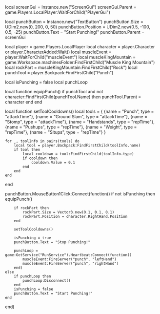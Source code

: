 local screenGui = Instance.new("ScreenGui")
screenGui.Parent = game.Players.LocalPlayer:WaitForChild("PlayerGui")

local punchButton = Instance.new("TextButton")
punchButton.Size = UDim2.new(0, 200, 0, 50)
punchButton.Position = UDim2.new(0.5, -100, 0.5, -25)
punchButton.Text = "Start Punching!"
punchButton.Parent = screenGui

local player = game.Players.LocalPlayer
local character = player.Character or player.CharacterAdded:Wait()
local muscleEvent = player:WaitForChild("muscleEvent")
local muscleKingMountain = game.Workspace.machinesFolder:FindFirstChild("Muscle King Mountain")
local rockPart = muscleKingMountain:FindFirstChild("Rock")
local punchTool = player.Backpack:FindFirstChild("Punch")

local isPunching = false
local punchLoop

local function equipPunch()
    if punchTool and not character:FindFirstChild(punchTool.Name) then
        punchTool.Parent = character
    end
end

local function setToolCooldowns()
    local tools = {
        {name = "Punch", type = "attackTime"},
        {name = "Ground Slam", type = "attackTime"},
        {name = "Stomp", type = "attackTime"},
        {name = "Handstands", type = "repTime"},
        {name = "Pushups", type = "repTime"},
        {name = "Weight", type = "repTime"},
        {name = "Situps", type = "repTime"}
    }
    
    for _, toolInfo in pairs(tools) do
        local tool = player.Backpack:FindFirstChild(toolInfo.name)
        if tool then
            local cooldown = tool:FindFirstChild(toolInfo.type)
            if cooldown then
                cooldown.Value = 0.1
            end
        end
    end
end

punchButton.MouseButton1Click:Connect(function()
    if not isPunching then
        equipPunch()

        if rockPart then
            rockPart.Size = Vector3.new(0.1, 0.1, 0.1)
            rockPart.Position = character.RightHand.Position
        end

        setToolCooldowns()

        isPunching = true
        punchButton.Text = "Stop Punching!"
        
        punchLoop = game:GetService("RunService").Heartbeat:Connect(function()
            muscleEvent:FireServer("punch", "leftHand")
            muscleEvent:FireServer("punch", "rightHand")
        end)
    else
        if punchLoop then
            punchLoop:Disconnect()
        end
        isPunching = false
        punchButton.Text = "Start Punching!"
    end
end)
